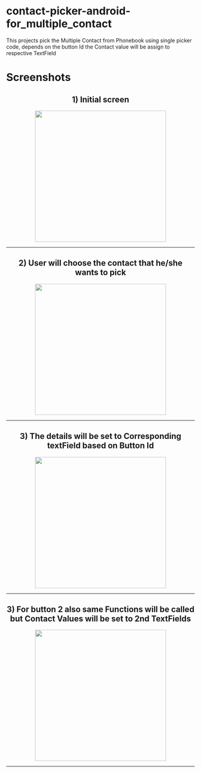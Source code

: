 # contact-picker-android-for_multiple_contact
This projects pick the Multiple Contact from Phonebook using single picker code, depends on the button Id the Contact value will be assign to respective TextField
<h1>Screenshots</h1>
 
 <h2 align="center"> 1) Initial screen </h2>
 <p align="center">
   <img src="https://user-images.githubusercontent.com/25576526/32242582-2ef266fa-be99-11e7-8fc5-0306e8e47230.jpeg" width="350"/>
 </p>
 <hr>
 
 <h2 align="center"> 2) User will choose the contact that he/she wants to pick </h2>
 <p align="center">
   <img src="https://user-images.githubusercontent.com/25576526/32242589-333daca6-be99-11e7-9fa0-ba321970bee0.jpeg" width="350"/>
 </p>
 <hr>
 
 <h2 align="center"> 3) The details will be set to Corresponding textField based on Button Id</h2>
 <p align="center">
   <img src="https://user-images.githubusercontent.com/25576526/32242592-36abe0d8-be99-11e7-9182-78cec8d8db82.jpeg" width="350"/>
 </p>
 <hr>
 
  <h2 align="center"> 3) For button 2 also same Functions will be called but Contact Values will be set to 2nd TextFields</h2>
 <p align="center">
   <img src="https://user-images.githubusercontent.com/25576526/32242599-39de2e6e-be99-11e7-9f1e-ac341ed49b01.jpeg" width="350"/>
 </p>
 <hr>
